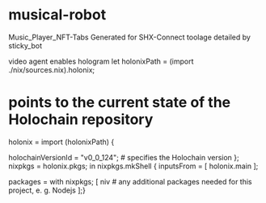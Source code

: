 # musical-robot
Music_Player_NFT-Tabs Generated for SHX-Connect
toolage detailed by sticky_bot

video agent enables hologram
let holonixPath = (import ./nix/sources.nix).holonix; 

# points to the current state of the Holochain repository
  holonix = import (holonixPath) {

holochainVersionId = "v0_0_124"; # specifies the Holochain version
  };
  nixpkgs = holonix.pkgs;
in nixpkgs.mkShell {
  inputsFrom = [ holonix.main ];
 
 packages = with nixpkgs; [
    niv
    # any additional packages needed for this project, e. g. Nodejs
  ];}
